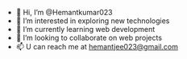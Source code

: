 - 👋 Hi, I’m @Hemantkumar023
- 👀 I’m interested in exploring new technologies
- 🌱 I’m currently learning web development
- 💞️ I’m looking to collaborate on  web projects
- 📫 U can reach me at hemantjee023@gmail.com

<!---
Hemantkumar023/Hemantkumar023 is a ✨ special ✨ repository because its `README.md` (this file) appears on your GitHub profile.
You can click the Preview link to take a look at your changes.
--->
